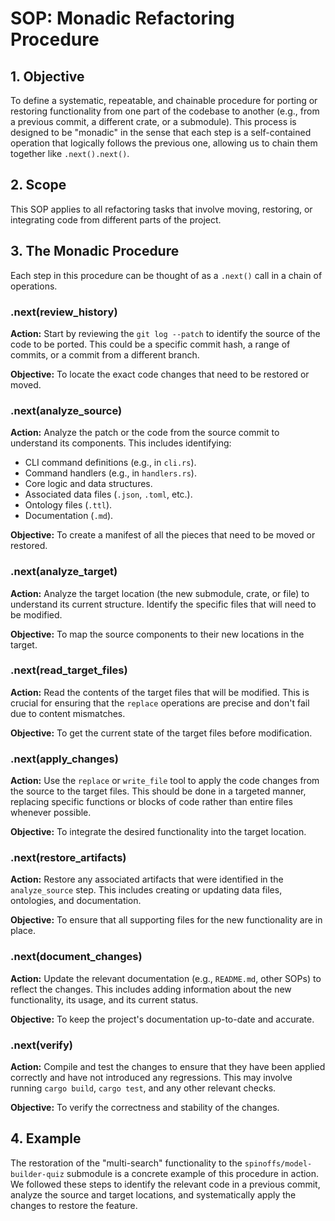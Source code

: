# SOP: Monadic Refactoring Procedure

## 1. Objective

To define a systematic, repeatable, and chainable procedure for porting or restoring functionality from one part of the codebase to another (e.g., from a previous commit, a different crate, or a submodule). This process is designed to be "monadic" in the sense that each step is a self-contained operation that logically follows the previous one, allowing us to chain them together like `.next().next()`.

## 2. Scope

This SOP applies to all refactoring tasks that involve moving, restoring, or integrating code from different parts of the project.

## 3. The Monadic Procedure

Each step in this procedure can be thought of as a `.next()` call in a chain of operations.

### .next(review_history)

**Action:** Start by reviewing the `git log --patch` to identify the source of the code to be ported. This could be a specific commit hash, a range of commits, or a commit from a different branch.

**Objective:** To locate the exact code changes that need to be restored or moved.

### .next(analyze_source)

**Action:** Analyze the patch or the code from the source commit to understand its components. This includes identifying:
*   CLI command definitions (e.g., in `cli.rs`).
*   Command handlers (e.g., in `handlers.rs`).
*   Core logic and data structures.
*   Associated data files (`.json`, `.toml`, etc.).
*   Ontology files (`.ttl`).
*   Documentation (`.md`).

**Objective:** To create a manifest of all the pieces that need to be moved or restored.

### .next(analyze_target)

**Action:** Analyze the target location (the new submodule, crate, or file) to understand its current structure. Identify the specific files that will need to be modified.

**Objective:** To map the source components to their new locations in the target.

### .next(read_target_files)

**Action:** Read the contents of the target files that will be modified. This is crucial for ensuring that the `replace` operations are precise and don't fail due to content mismatches.

**Objective:** To get the current state of the target files before modification.

### .next(apply_changes)

**Action:** Use the `replace` or `write_file` tool to apply the code changes from the source to the target files. This should be done in a targeted manner, replacing specific functions or blocks of code rather than entire files whenever possible.

**Objective:** To integrate the desired functionality into the target location.

### .next(restore_artifacts)

**Action:** Restore any associated artifacts that were identified in the `analyze_source` step. This includes creating or updating data files, ontologies, and documentation.

**Objective:** To ensure that all supporting files for the new functionality are in place.

### .next(document_changes)

**Action:** Update the relevant documentation (e.g., `README.md`, other SOPs) to reflect the changes. This includes adding information about the new functionality, its usage, and its current status.

**Objective:** To keep the project's documentation up-to-date and accurate.

### .next(verify)

**Action:** Compile and test the changes to ensure that they have been applied correctly and have not introduced any regressions. This may involve running `cargo build`, `cargo test`, and any other relevant checks.

**Objective:** To verify the correctness and stability of the changes.

## 4. Example

The restoration of the "multi-search" functionality to the `spinoffs/model-builder-quiz` submodule is a concrete example of this procedure in action. We followed these steps to identify the relevant code in a previous commit, analyze the source and target locations, and systematically apply the changes to restore the feature.
